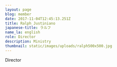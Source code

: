 ```yaml
---
layout: page
blog: member
date: 2017-11-04T12:45:13.251Z
title: Ralph Justiniano
japanese-title: ラルフ
name_la: english
role: Director
description: Ministry
thumbnail: static/images/uploads/ralph500x500.jpg
---
```

Director
